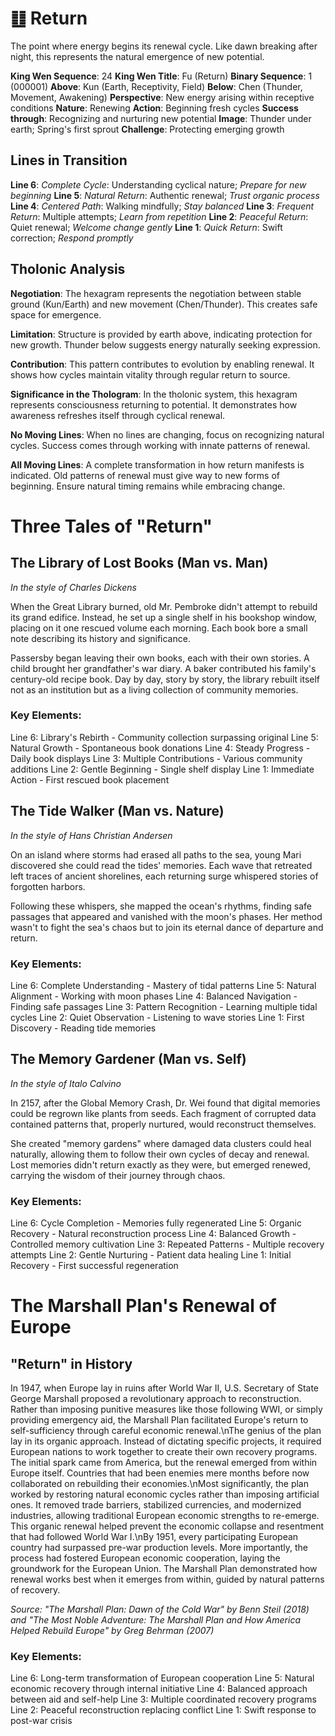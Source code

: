 # ䷗ Return

The point where energy begins its renewal cycle. Like dawn breaking after night, this represents the natural emergence of new potential.


**King Wen Sequence**: 24
**King Wen Title**: Fu (Return)
**Binary Sequence**: 1 (000001)
**Above**: Kun (Earth, Receptivity, Field)
**Below**: Chen (Thunder, Movement, Awakening)
**Perspective**: New energy arising within receptive conditions
**Nature**: Renewing
**Action**: Beginning fresh cycles
**Success through**: Recognizing and nurturing new potential
**Image**: Thunder under earth; Spring's first sprout
**Challenge**: Protecting emerging growth

## Lines in Transition
**Line 6**: *Complete Cycle*: Understanding cyclical nature; *Prepare for new beginning*
**Line 5**: *Natural Return*: Authentic renewal; *Trust organic process*
**Line 4**: *Centered Path*: Walking mindfully; *Stay balanced*
**Line 3**: *Frequent Return*: Multiple attempts; *Learn from repetition*
**Line 2**: *Peaceful Return*: Quiet renewal; *Welcome change gently*
**Line 1**: *Quick Return*: Swift correction; *Respond promptly*

## Tholonic Analysis
**Negotiation**: The hexagram represents the negotiation between stable ground (Kun/Earth) and new movement (Chen/Thunder). This creates safe space for emergence.

**Limitation**: Structure is provided by earth above, indicating protection for new growth. Thunder below suggests energy naturally seeking expression.

**Contribution**: This pattern contributes to evolution by enabling renewal. It shows how cycles maintain vitality through regular return to source.

**Significance in the Thologram**: In the tholonic system, this hexagram represents consciousness returning to potential. It demonstrates how awareness refreshes itself through cyclical renewal.

**No Moving Lines**: When no lines are changing, focus on recognizing natural cycles. Success comes through working with innate patterns of renewal.

**All Moving Lines**: A complete transformation in how return manifests is indicated. Old patterns of renewal must give way to new forms of beginning. Ensure natural timing remains while embracing change.
# Three Tales of "Return"

## The Library of Lost Books (Man vs. Man)
*In the style of Charles Dickens*

When the Great Library burned, old Mr. Pembroke didn't attempt to rebuild its grand edifice. Instead, he set up a single shelf in his bookshop window, placing on it one rescued volume each morning. Each book bore a small note describing its history and significance.

Passersby began leaving their own books, each with their own stories. A child brought her grandfather's war diary. A baker contributed his family's century-old recipe book. Day by day, story by story, the library rebuilt itself not as an institution but as a living collection of community memories.

### Key Elements:
Line 6: Library's Rebirth - Community collection surpassing original
Line 5: Natural Growth - Spontaneous book donations
Line 4: Steady Progress - Daily book displays
Line 3: Multiple Contributions - Various community additions
Line 2: Gentle Beginning - Single shelf display
Line 1: Immediate Action - First rescued book placement

## The Tide Walker (Man vs. Nature)
*In the style of Hans Christian Andersen*

On an island where storms had erased all paths to the sea, young Mari discovered she could read the tides' memories. Each wave that retreated left traces of ancient shorelines, each returning surge whispered stories of forgotten harbors.

Following these whispers, she mapped the ocean's rhythms, finding safe passages that appeared and vanished with the moon's phases. Her method wasn't to fight the sea's chaos but to join its eternal dance of departure and return.

### Key Elements:
Line 6: Complete Understanding - Mastery of tidal patterns
Line 5: Natural Alignment - Working with moon phases
Line 4: Balanced Navigation - Finding safe passages
Line 3: Pattern Recognition - Learning multiple tidal cycles
Line 2: Quiet Observation - Listening to wave stories
Line 1: First Discovery - Reading tide memories

## The Memory Gardener (Man vs. Self)
*In the style of Italo Calvino*

In 2157, after the Global Memory Crash, Dr. Wei found that digital memories could be regrown like plants from seeds. Each fragment of corrupted data contained patterns that, properly nurtured, would reconstruct themselves.

She created "memory gardens" where damaged data clusters could heal naturally, allowing them to follow their own cycles of decay and renewal. Lost memories didn't return exactly as they were, but emerged renewed, carrying the wisdom of their journey through chaos.

### Key Elements:
Line 6: Cycle Completion - Memories fully regenerated
Line 5: Organic Recovery - Natural reconstruction process
Line 4: Balanced Growth - Controlled memory cultivation
Line 3: Repeated Patterns - Multiple recovery attempts
Line 2: Gentle Nurturing - Patient data healing
Line 1: Initial Recovery - First successful regeneration
# The Marshall Plan's Renewal of Europe

## "Return" in History

In 1947, when Europe lay in ruins after World War II, U.S. Secretary of State George Marshall proposed a revolutionary approach to reconstruction. Rather than imposing punitive measures like those following WWI, or simply providing emergency aid, the Marshall Plan facilitated Europe's return to self-sufficiency through careful economic renewal.\nThe genius of the plan lay in its organic approach. Instead of dictating specific projects, it required European nations to work together to create their own recovery programs. The initial spark came from America, but the renewal emerged from within Europe itself. Countries that had been enemies mere months before now collaborated on rebuilding their economies.\nMost significantly, the plan worked by restoring natural economic cycles rather than imposing artificial ones. It removed trade barriers, stabilized currencies, and modernized industries, allowing traditional European economic strengths to re-emerge. This organic renewal helped prevent the economic collapse and resentment that had followed World War I.\nBy 1951, every participating European country had surpassed pre-war production levels. More importantly, the process had fostered European economic cooperation, laying the groundwork for the European Union. The Marshall Plan demonstrated how renewal works best when it emerges from within, guided by natural patterns of recovery.

*Source: "The Marshall Plan: Dawn of the Cold War" by Benn Steil (2018) and "The Most Noble Adventure: The Marshall Plan and How America Helped Rebuild Europe" by Greg Behrman (2007)*

### Key Elements:
Line 6: Long-term transformation of European cooperation
Line 5: Natural economic recovery through internal initiative
Line 4: Balanced approach between aid and self-help
Line 3: Multiple coordinated recovery programs
Line 2: Peaceful reconstruction replacing conflict
Line 1: Swift response to post-war crisis